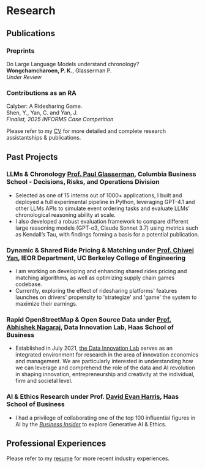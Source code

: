 Research
==============

## Publications

### Preprints
Do Large Language Models understand chronology?                                                                                                                                                                                                                                                                                                 
**Wongchamcharoen, P. K.**, Glasserman P.                                         
*Under Review*

### Contributions as an RA
Calyber: A Ridesharing Game.                                    
Shen, Y., Yan, C. and Yan, J.        
*Finalist, 2025 INFORMS Case Competition*

Please refer to my [CV](https://drive.google.com/file/d/1E8_YJZTvDyJvh5o8faaekYCbCaAxfcz8/view?usp=sharing) for more detailed and complete research assistantships & publications.

## Past Projects

### LLMs & Chronology [Prof. Paul Glasserman](https://kennywong524.github.io/kennywong.github.io//#:~:text=working%20with%20Professor-,Chiwei%20Yan,-at%20the%20Department), Columbia Business School - Decisions, Risks, and Operations Division
- Selected as one of 15 interns out of 1000+ applications, I built and deployed a full experimental pipeline in Python, leveraging GPT-4.1 and other LLMs APIs to simulate
event ordering tasks and evaluate LLMs’ chronological reasoning ability at scale.
- I also developed a robust evaluation framework to compare different large reasoning models (GPT-o3, Claude Sonnet 3.7) using metrics such as Kendall’s Tau, with findings forming a basis for a potential publication.

### Dynamic & Shared Ride Pricing & Matching under [Prof. Chiwei Yan](https://kennywong524.github.io/kennywong.github.io//#:~:text=working%20with%20Professor-,Chiwei%20Yan,-at%20the%20Department), IEOR Department, UC Berkeley College of Engineering
- I am working on developing and enhancing shared rides pricing and matching algorithms, as well as optimizing supply chain games codebase.
- Currently, exploring the effect of ridesharing platforms' features launches on drivers' propensity to 'strategize' and 'game' the system to maximize their earnings.

### Rapid OpenStreetMap & Open Source Data under [Prof. Abhishek Nagaraj](https://haas.berkeley.edu/faculty/nagaraj-abhishek/), Data Innovation Lab, Haas School of Business
- Established in July 2021, [the Data Innovation Lab](https://www.abhishekn.com/about-lab) serves as an integrated environment for research in the area of innovation economics and management. We are particularly interested in understanding how we can leverage and comprehend the role of the data and AI revolution in shaping innovation, entrepreneurship and creativity at the individual, firm and societal level.

### AI & Ethics Research under Prof. [David Evan Harris](https://haas.berkeley.edu/faculty/harris-david/), Haas School of Business
- I  had a privilege of collaborating one of the top 100 influential figures in AI by the [*Business Insider*](https://www.businessinsider.com/the-ai-100-2023-the-people-who-make-ai-intelligent-2023-10) to explore Generative AI & Ethics.

## Professional Experiences

Please refer to my [resume](https://kennywong524.github.io/kennywong.github.io//files/kenny_industry_resume.pdf) for more recent industry experiences.
